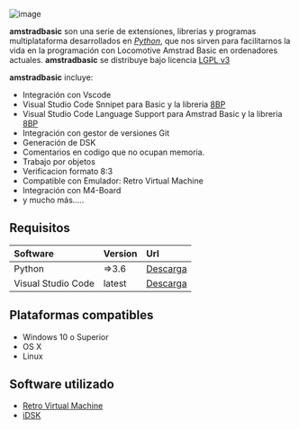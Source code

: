
![image](assets/about.png)

**amstradbasic** son una serie de extensiones, librerias y programas multiplataforma desarrollados en *[Python](https://www.python.org/downloads/)*, que nos sirven para facilitarnos la vida en la programación con Locomotive Amstrad Basic en ordenadores actuales. **amstradbasic** se distribuye bajo licencia [LGPL v3](license.md)

**amstradbasic** incluye: 

- Integración con Vscode
- Visual Studio Code Snnipet para Basic y la libreria [8BP](https://github.com/jjaranda13/8BP)
- Visual Studio Code Language Support para Amstrad Basic y la libreria [8BP](https://github.com/jjaranda13/8BP)
- Integración con gestor de versiones Git
- Generación de DSK
- Comentarios en codigo que no ocupan memoria.
- Trabajo por objetos
- Verificacion formato 8:3
- Compatible con Emulador: Retro Virtual Machine
- Integración con M4-Board
- y mucho más.....


## Requisitos

| Software  | Version  | Url |
|:----------|:----------|:----------|
| Python    | =>3.6    | [Descarga](https://www.python.org/downloads/)    |
| Visual Studio Code    | latest   | [Descarga](https://code.visualstudio.com/download)    |

## Plataformas compatibles

- Windows 10 o Superior
- OS X
- Linux

## Software utilizado


- [Retro Virtual Machine](https://www.retrovirtualmachine.org/)
- [iDSK](https://github.com/cpcsdk/idsk)
